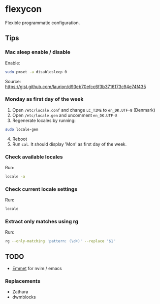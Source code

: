# flexycon

Flexible programmatic configuration.

## Tips

### Mac sleep enable / disable

Enable:

```sh
sudo pmset -a disablesleep 0
```

Source: https://gist.github.com/laurion/d93eb70efcc6f3b3716173c94e74f435

### Monday as first day of the week

1. Open `/etc/locale.conf` and change `LC_TIME` to `en_DK.UTF-8` (Denmark)
2. Open `/etc/locale.gen` and uncomment `en_DK.UTF-8`
3. Regenerate locales by running:
```sh
sudo locale-gen
```
4. Reboot
5. Run `cal`. It should display 'Mon' as first day of the week.

### Check available locales

Run:
```sh
locale -a
```

### Check current locale settings

Run:
```sh
locale
```

### Extract only matches using rg

Run:
```sh
rg --only-matching 'pattern: (\d+)' --replace '$1'
```

## TODO

- [Emmet](https://www.emmet.io/) for nvim / emacs

### Replacements

- Zathura
- dwmblocks
